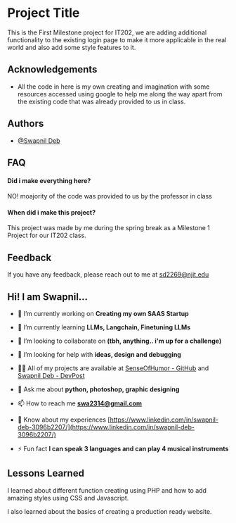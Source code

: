 
# Project Title

This is the First Milestone project for IT202, we are adding additional functionality to the existing login page to make it more applicable in the real world and also add some style features to it.


## Acknowledgements

 - All the code in here is my own creating and imagination with some resources accessed using google to help me along the way apart from the existing code that was already provided to us in class.


## Authors

- [@Swapnil Deb](https://github.com/SenseOfHumor)


## FAQ

#### Did i make everything here?

NO! moajority of the code was provided to us by the professor in class

#### When did i make this project?

This project was made by me during the spring break as a Milestone 1 Project for our IT202 class.


## Feedback

If you have any feedback, please reach out to me at sd2269@njit.edu


## Hi! I am Swapnil...

- 🔭 I’m currently working on **Creating my own SAAS Startup**

- 🌱 I’m currently learning **LLMs, Langchain, Finetuning LLMs**

- 👯 I’m looking to collaborate on **(tbh, anything.. i'm up for a challenge)**

- 🤝 I’m looking for help with **ideas, design and debugging**

- 👨‍💻 All of my projects are available at [SenseOfHumor - GitHub](https://github.com/SenseOfHumor) and [Swapnil Deb - DevPost](https://devpost.com/swa2314?ref_content=user-portfolio&ref_feature=portfolio&ref_medium=global-nav)

- 💬 Ask me about **python, photoshop, graphic designing**

- 📫 How to reach me **swa2314@gmail.com**

- 📄 Know about my experiences [https://www.linkedin.com/in/swapnil-deb-3096b2207/](https://www.linkedin.com/in/swapnil-deb-3096b2207/)

- ⚡ Fun fact **I can speak 3 languages and can play 4 musical instruments**
## Lessons Learned

I learned about different function creating using PHP and how to add amazing styles using CSS and Javascript.

I also learned about the basics of creating a production ready website.

